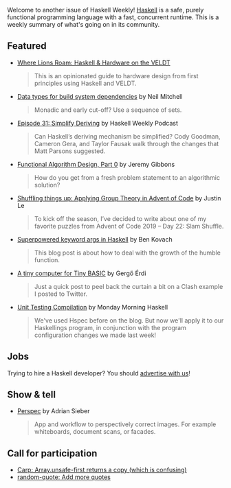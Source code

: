 Welcome to another issue of Haskell Weekly!
[Haskell](https://www.haskell.org) is a safe, purely functional programming language with a fast, concurrent runtime.
This is a weekly summary of what's going on in its community.

## Featured

- [Where Lions Roam: Haskell & Hardware on the VELDT](https://github.com/standardsemiconductor/VELDT-getting-started/tree/8901e0126f69a1012a0997e28f532cd8a8bcca3d)
  > This is an opinionated guide to hardware design from first principles using Haskell and VELDT.

- [Data types for build system dependencies](https://neilmitchell.blogspot.com/2020/11/data-types-for-build-system-dependencies.html) by Neil Mitchell
  > Monadic and early cut-off? Use a sequence of sets.

- [Episode 31: Simplify Deriving](https://haskellweekly.news/episode/31.html) by Haskell Weekly Podcast
  > Can Haskell’s deriving mechanism be simplified? Cody Goodman, Cameron Gera, and Taylor Fausak walk through the changes that Matt Parsons suggested.

- [Functional Algorithm Design, Part 0](https://blog.sigplan.org/2020/11/17/functional-algorithm-design-part-0/) by Jeremy Gibbons
  > How do you get from a fresh problem statement to an algorithmic solution?

- [Shuffling things up: Applying Group Theory in Advent of Code](https://blog.jle.im/entry/shuffling-things-up.html) by Justin Le
  > To kick off the season, I’ve decided to write about one of my favorite puzzles from Advent of Code 2019 – Day 22: Slam Shuffle.

- [Superpowered keyword args in Haskell](https://www.kovach.me/Superpowered_keyword_args_in_Haskell.html) by Ben Kovach
  > This blog post is about how to deal with the growth of the humble function.

- [A tiny computer for Tiny BASIC](https://unsafeperform.io/blog/2020-11-17-a_tiny_computer_for_tiny_basic/) by Gergő Érdi
  > Just a quick post to peel back the curtain a bit on a Clash example I posted to Twitter.

- [Unit Testing Compilation](https://mmhaskell.com/blog/2020/11/16/unit-testing-compilation) by Monday Morning Haskell
  > We've used Hspec before on the blog. But now we'll apply it to our Haskellings program, in conjunction with the program configuration changes we made last week!

## Jobs

Trying to hire a Haskell developer?
You should [advertise with us](https://haskellweekly.news/advertising.html)!

## Show & tell

- [Perspec](https://github.com/ad-si/Perspec/tree/2c1d5cdc414900e69aa830e1a5ec9eb5123d3525) by Adrian Sieber
  > App and workflow to perspectively correct images. For example whiteboards, document scans, or facades.

## Call for participation

-   [Carp: Array.unsafe-first returns a copy (which is confusing)](https://github.com/carp-lang/Carp/issues/970)
-   [random-quote: Add more quotes](https://github.com/TheMC47/random-quote/issues/3)
